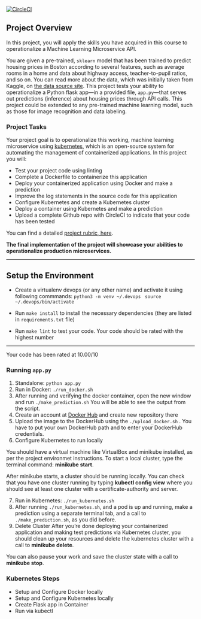 [![CircleCI](https://circleci.com/gh/melisa87/p5-docker-kubernetes.svg?style=svg)](https://github.com/melisa87/p5-docker-kubernetes)

## Project Overview

In this project, you will apply the skills you have acquired in this course to operationalize a Machine Learning Microservice API. 

You are given a pre-trained, `sklearn` model that has been trained to predict housing prices in Boston according to several features, such as average rooms in a home and data about highway access, teacher-to-pupil ratios, and so on. You can read more about the data, which was initially taken from Kaggle, on [the data source site](https://www.kaggle.com/c/boston-housing). This project tests your ability to operationalize a Python flask app—in a provided file, `app.py`—that serves out predictions (inference) about housing prices through API calls. This project could be extended to any pre-trained machine learning model, such as those for image recognition and data labeling.

### Project Tasks

Your project goal is to operationalize this working, machine learning microservice using [kubernetes](https://kubernetes.io/), which is an open-source system for automating the management of containerized applications. In this project you will:
* Test your project code using linting
* Complete a Dockerfile to containerize this application
* Deploy your containerized application using Docker and make a prediction
* Improve the log statements in the source code for this application
* Configure Kubernetes and create a Kubernetes cluster
* Deploy a container using Kubernetes and make a prediction
* Upload a complete Github repo with CircleCI to indicate that your code has been tested

You can find a detailed [project rubric, here](https://review.udacity.com/#!/rubrics/2576/view).

**The final implementation of the project will showcase your abilities to operationalize production microservices.**

---

## Setup the Environment

* Create a virtualenv devops (or any other name) and activate it using following commmands:
 `python3 -m venv ~/.devops `
 `source ~/.devops/bin/activate`
  
* Run `make install` to install the necessary dependencies (they are listed in `requirements.txt` file)
* Run `make lint` to test your code. Your code should be rated with the highest number

 ------------------------------------
 Your code has been rated at 10.00/10

### Running `app.py`

1. Standalone:  `python app.py`
2. Run in Docker:  `./run_docker.sh`
3. After running and verifying the docker container, open the new window and run `./make_prediction.sh`
   You will be able to see the output from the script.
4. Create an account at [Docker Hub](https://hub.docker.com/) and create new repository there
5. Upload the image to the DockerHub using the `./upload_docker.sh` . You have to put your own DockerHub path and to enter your DockerHub credentials.
6. Configure Kubernetes to run locally


You should have a virtual machine like VirtualBox and minikube installed, as per the project environmet instructions. To start a local cluster, type the terminal command: **minikube start**.

After minikube starts, a cluster should be running locally. You can check that you have one cluster running by typing **kubectl config view** where you should see at least one cluster with a certificate-authority and server. 

7. Run in Kubernetes:  `./run_kubernetes.sh`
8. After running `./run_kubernetes.sh`, and a pod is up and running, make a prediction using a separate terminal tab, and a call to `./make_prediction.sh`, as you did before.
9. Delete Cluster
After you’re done deploying your containerized application and making test predictions via Kubernetes cluster, you should clean up your resources and delete the kubernetes cluster with a call to **minikube delete**.

You can also pause your work and save the cluster state with a call to **minikube stop**. 

### Kubernetes Steps

* Setup and Configure Docker locally
* Setup and Configure Kubernetes locally
* Create Flask app in Container
* Run via kubectl
